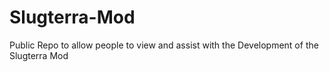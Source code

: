 # Slugterra-Mod
Public Repo to allow people to view and assist with the Development of the Slugterra Mod
